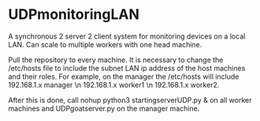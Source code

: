 # UDPmonitoringLAN
A synchronous 2 server 2 client system for monitoring devices on a local LAN. Can scale to multiple workers with one head machine.

Pull the repository to every machine. It is necessary to change the /etc/hosts file to include the subnet LAN ip address of the host machines and their roles. For example, on the manager the /etc/hosts will include 192.168.1.x manager \n 192.168.1.x worker1 \n 192.168.1.x worker2.

After this is done, call nohup python3 startingserverUDP.py & on all worker machines and UDPgoatserver.py on the manager machine. 
